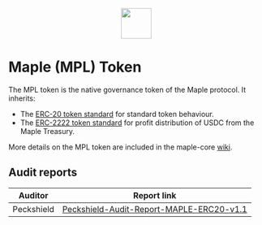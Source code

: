 <p align="center">
  <img src="https://user-images.githubusercontent.com/44272939/116272804-33e78d00-a74f-11eb-97ab-77b7e13dc663.png" height="60" />
</p>

# Maple (MPL) Token

The MPL token is the native governance token of the Maple protocol. It inherits:
- The [ERC-20 token standard](https://github.com/ethereum/EIPs/issues/20) for standard token behaviour.
- The [ERC-2222 token standard](https://github.com/ethereum/EIPs/issues/2222) for profit distribution of USDC from the Maple Treasury.

More details on the MPL token are included in the maple-core [wiki](https://github.com/maple-labs/maple-core/wiki/MPL-Token).

## Audit reports
| Auditor | Report link  |
|---|---|
| Peckshield  |  [Peckshield-Audit-Report-MAPLE-ERC20-v1.1](https://gateway.pinata.cloud/ipfs/QmcjqUDPzkQYZMULpLVoEhaPEibT9Fb6EVGvAWHTEFQQMj/PeckShield-Audit-Report-MAPLE-ERC20-v1.1.pdf) |

